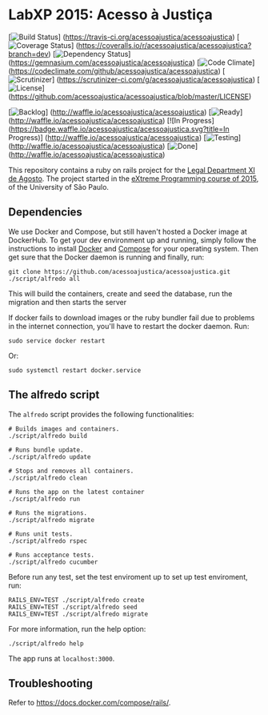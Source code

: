 LabXP 2015: Acesso à Justiça
==============================

[![Build Status](https://img.shields.io/travis/acessoajustica/acessoajustica.svg)]
                (https://travis-ci.org/acessoajustica/acessoajustica)
[![Coverage Status](https://img.shields.io/coveralls/acessoajustica/acessoajustica.svg)]
                   (https://coveralls.io/r/acessoajustica/acessoajustica?branch=dev)
[![Dependency Status](https://img.shields.io/gemnasium/acessoajustica/acessoajustica.svg)]
                     (https://gemnasium.com/acessoajustica/acessoajustica)
[![Code Climate](https://img.shields.io/codeclimate/github/acessoajustica/acessoajustica.svg)]
                (https://codeclimate.com/github/acessoajustica/acessoajustica)
[![Scrutinizer](https://img.shields.io/scrutinizer/g/acessoajustica/acessoajustica.svg)]
               (https://scrutinizer-ci.com/g/acessoajustica/acessoajustica)
[![License](https://img.shields.io/github/license/acessoajustica/acessoajustica.svg)]
           (https://github.com/acessoajustica/acessoajustica/blob/master/LICENSE)

[![Backlog](https://badge.waffle.io/acessoajustica/acessoajustica.svg?title=Backlog)]
           (http://waffle.io/acessoajustica/acessoajustica)
[![Ready](https://badge.waffle.io/acessoajustica/acessoajustica.svg?title=Ready)]
         (http://waffle.io/acessoajustica/acessoajustica)
[![In Progress](https://badge.waffle.io/acessoajustica/acessoajustica.svg?title=In Progress)]
               (http://waffle.io/acessoajustica/acessoajustica)
[![Testing](https://badge.waffle.io/acessoajustica/acessoajustica.svg?title=Testing)]
           (http://waffle.io/acessoajustica/acessoajustica)
[![Done](https://badge.waffle.io/acessoajustica/acessoajustica.svg?title=Done)]
        (http://waffle.io/acessoajustica/acessoajustica)

This repository contains a ruby on rails project for the
[Legal Department XI de Agosto](http://djonzedeagosto.org.br/). The project
started in the
[eXtreme Programming course of 2015](http://ccsl.ime.usp.br/wiki/LabXP2015),
of the University of São Paulo.

## Dependencies

We use Docker and Compose, but still haven't hosted a Docker
image at DockerHub.
To get your dev environment up and running, simply follow the instructions to
install [Docker](https://docs.docker.com/installation/) and
[Compose](https://docs.docker.com/compose/install/) for your
operating system. Then get sure that the Docker daemon is running and
finally, run:

```
git clone https://github.com/acessoajustica/acessoajustica.git
./script/alfredo all
```

This will build the containers, create and seed the database, run the migration and then starts the server

If docker fails to download images or the ruby bundler
fail due to problems in the internet connection, you'll have
to restart the docker daemon. Run:

```
sudo service docker restart
```

Or:

```
sudo systemctl restart docker.service
```

## The alfredo script

The ```alfredo``` script provides the following functionalities:

```
# Builds images and containers.
./script/alfredo build

# Runs bundle update.
./script/alfredo update

# Stops and removes all containers.
./script/alfredo clean

# Runs the app on the latest container
./script/alfredo run

# Runs the migrations.
./script/alfredo migrate

# Runs unit tests.
./script/alfredo rspec

# Runs acceptance tests.
./script/alfredo cucumber
```

Before run any test, set the test enviroment up
to set up test enviroment, run:

```
RAILS_ENV=TEST ./script/alfredo create
RAILS_ENV=TEST ./script/alfredo seed
RAILS_ENV=TEST ./script/alfredo migrate
```

For more information, run the help option:

```
./script/alfredo help
```

The app runs at ```localhost:3000```.

## Troubleshooting

Refer to https://docs.docker.com/compose/rails/.
